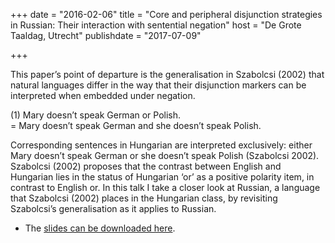 +++
date = "2016-02-06"
title = "Core and peripheral disjunction strategies in Russian: Their interaction with sentential negation"
host = "De Grote Taaldag, Utrecht"
publishdate = "2017-07-09"


+++

This paper’s point of departure is the generalisation in Szabolcsi (2002) that natural languages differ in the way that their disjunction markers can be interpreted when embedded under negation.

(1) Mary doesn’t speak German or Polish.\
= Mary doesn’t speak German and she doesn’t speak Polish.

Corresponding sentences in Hungarian are interpreted exclusively: either Mary doesn’t speak German or she doesn’t speak Polish (Szabolcsi 2002). Szabolcsi (2002) proposes that the contrast between English and Hungarian lies in the status of Hungarian ‘or’ as a positive polarity item, in contrast to English or. In this talk I take a closer look at Russian, a language that Szabolcsi (2002) places in the Hungarian class, by revisiting Szabolcsi’s generalisation as it applies to Russian.

* The [slides can be downloaded here](/papers/tindag2016-slides.pdf).
